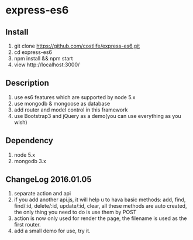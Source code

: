 # express-es6

## Install
1. git clone https://github.com/costlife/express-es6.git
2. cd express-es6
3. npm install && npm start
4. view http://localhost:3000/

## Description
1. use es6 features which are supported by node 5.x
2. use mongodb & mongoose as database
3. add router and model control in this framework
4. use Bootstrap3 and jQuery as a demo(you can use everything as you wish)

## Dependency
1. node 5.x
2. mongodb 3.x

## ChangeLog 2016.01.05
1. separate action and api
2. if you add another api.js, it will help u to hava basic methods: add, find, find/:id, delete/:id, update/:id, clear,
all these methods are auto created, the only thing you need to do is use them by POST 
3. action is now only used for render the page, the filename is used as the first router.
4. add a small demo for use, try it.